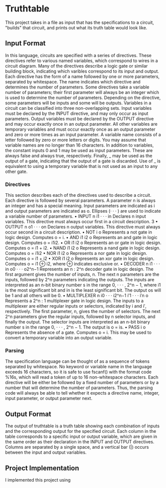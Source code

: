 # Truthtable

This project takes in a file as input that has the specifications to a circuit, "builds" that circuit, and prints out what its truth table would look like. 

## Input Format 
In this language, circuits are specified with a series of directives. These directives refer to various
named variables, which correspond to wires in a circuit diagram. Many of the directives describe a
logic gate or similar building block, indicating which varibles correspond to its input and output.
Each directive has the form of a name followed by one or more parameters, separated by
whitespace. The name indicates which directive and determines the number of parameters. Some
directives take a variable number of parameters; their first parameter will always be an integer which
is used to determine the number of parameters. Depending on the directive, some parameters will
be inputs and some will be outputs.
Variables in a circuit can be classified into three non-overlapping sets. Input variables must be
declared by the INPUT directive, and may only occur as input parameters. Output variables must be
declared by the OUTPUT directive and may occur exactly once in an output parameter. All other
variables are temporary variables and must occur exactly once as an output parameter and zero or
more times as an input parameter.
A variable name consists of a letter followed by zero or more letters or digits. You may assume
that variable names are no longer than 16 characters.
In addition to variables, the constant inputs 0 and 1 may be used as input parameters. These
are always false and always true, respectively.
Finally, _ may be used as the output of a gate, indicating that the output of a gate is discarded.
Use of _ is equivalent to using a temporary variable that is not used as an input to any other gate.

### Directives

This section describes each of the directives used to describe a circuit. Each directive is followed by
several parameters. A parameter n is always an integer and has a special meaning. Input parameters
are indicated as i and output parameters are indicated as o. Ellipses (· · · ) are used to indicate a
variable number of parameters.
• INPUT n i1 · · · in
Declares n input variables. This directive must always occur first in a circuit description.
3
• OUTPUT n o1 · · · on
Declares n output variables. This directive must always occur second in a circuit description.
• NOT i o
Represents a not gate in logic design. Computes o = i.
• AND i1 i2 o
Represents an and gate in logic design. Computes o = i1i2.
• OR i1 i2 o
Represents an or gate in logic design. Computes o = i1 + i2.
• NAND i1 i2 o
Represents a nand gate in logic design. Computes o = i1i2
• NOR i1 i2 o
Represents a nor gate in logic design. Computes o = i1 + i2
• XOR i1 i2 o
Represents an xor gate in logic design. Computes o = i1 ⊕ i2, where ⊕ indicates exclusive or.
• DECODER n i1 · · · in o0 · · · o2^n−1
Represents an n : 2^n decoder gate in logic design. The first argument gives the number of
inputs, n. The next n parameters are the inputs, followed by 2^n parameters indicating the
outputs.
The inputs are interpreted as an n-bit binary number s in the range 0, · · · , 2^n − 1, where i1
is the most significant bit and in is the least significant bit. The output os will be 1 and all
others will be 0.
• MULTIPLEXER n i0 · · · i2^n−1 i′1 · · · i′n o
Represents a 2^n : 1 multiplexer gate in logic design. The inputs to a multiplexer are either
regular inputs or selectors, indicated by i and i′, respectively. The first parameter, n, gives the
number of selectors. The next 2^n parameters give the regular inputs, followed by n selector
inputs, and finally the output.
The selector inputs are interpreted as an n-bit binary number s in the range 0, · · · , 2^n − 1.
The output is o = is.
• PASS i o
Represents the absence of a gate. Computes o = i. This may be used to convert a temporary
variable into an output variable.

### Parsing 

The specification language can be thought of as a sequence of tokens separated by whitespace. No
keyword or variable name in the language exceeds 16 characters, so it is safe to use fscanf() with
the format code %16s, which will read a token of up to 16 non-whitespace characters.
Each directive will be either be followed by a fixed number of parameters or by a number that
will determine the number of parameters. Thus, the parsing code will always be able to tell whether
it expects a directive name, integer, input parameter, or output parameter next. 

## Output Format

The output of truthtable is a truth table showing each combination of inputs and the
corresponding output for the specified circuit. Each column in the table corresponds to a specific
input or output variable, which are given in the same order as their declaration in the INPUT and
OUTPUT directives. Columns are separated by a single space, and a vertical bar (|) occurs between
the input and output variables.

## Project Implementation

I implemented this project using 
